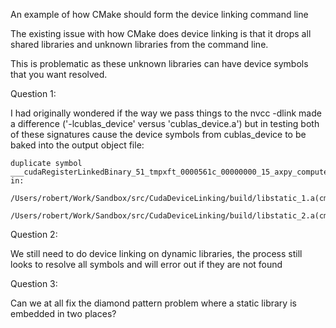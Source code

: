An example of how CMake should form the device linking command line

The existing issue with how CMake does device linking is that it drops all
shared libraries and unknown libraries from the command line.

This is problematic as these unknown libraries can have device symbols that
you want resolved.

Question 1:

I had originally wondered if the way we pass things to the nvcc -dlink made
a difference ('-lcublas_device' versus 'cublas_device.a') but in testing
both of these signatures cause the device symbols from cublas_device to be baked
into the output object file:

```
duplicate symbol ___cudaRegisterLinkedBinary_51_tmpxft_0000561c_00000000_15_axpy_compute_60_cpp1_ii_c7deafe8 in:
    /Users/robert/Work/Sandbox/src/CudaDeviceLinking/build/libstatic_1.a(cmake_device_link_1.o)
    /Users/robert/Work/Sandbox/src/CudaDeviceLinking/build/libstatic_2.a(cmake_device_link_2.o)
```


Question 2:

We still need to do device linking on dynamic libraries, the process still
looks to resolve all symbols and will error out if they are not found

Question 3:

Can we at all fix the diamond pattern problem where a static library is embedded
in two places?
